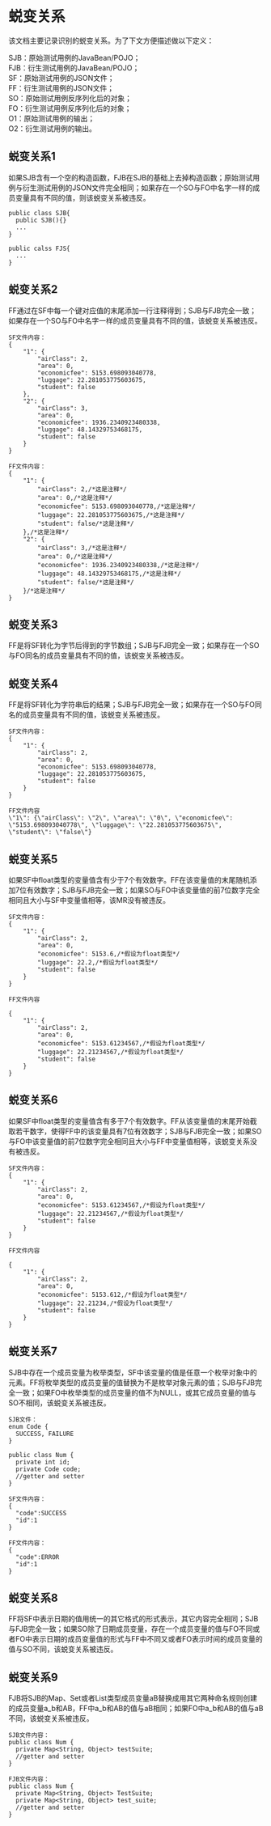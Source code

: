 # 蜕变关系

该文档主要记录识别的蜕变关系。为了下文方便描述做以下定义：

SJB：原始测试用例的JavaBean/POJO；  
FJB：衍生测试用例的JavaBean/POJO；  
SF：原始测试用例的JSON文件；  
FF：衍生测试用例的JSON文件；  
SO：原始测试用例反序列化后的对象；  
FO：衍生测试用例反序列化后的对象；  
O1：原始测试用例的输出；  
O2：衍生测试用例的输出。  

## 蜕变关系1

如果SJB含有一个空的构造函数，FJB在SJB的基础上去掉构造函数；原始测试用例与衍生测试用例的JSON文件完全相同；如果存在一个SO与FO中名字一样的成员变量具有不同的值，则该蜕变关系被违反。

```
public class SJB{
  public SJB(){}
  ...
}

public calss FJS{
  ...
}
```

## 蜕变关系2

FF通过在SF中每一个键对应值的末尾添加一行注释得到；SJB与FJB完全一致；如果存在一个SO与FO中名字一样的成员变量具有不同的值，该蜕变关系被违反。
```
SF文件内容：
{
	"1": {
		"airClass": 2,
		"area": 0,
		"economicfee": 5153.698093040778,
		"luggage": 22.281053775603675,
		"student": false
	},
	"2": {
		"airClass": 3,
		"area": 0,
		"economicfee": 1936.2340923480338,
		"luggage": 48.14329753468175,
		"student": false
	}
}

FF文件内容：
{
	"1": {
		"airClass": 2,/*这是注释*/
		"area": 0,/*这是注释*/
		"economicfee": 5153.698093040778,/*这是注释*/
		"luggage": 22.281053775603675,/*这是注释*/
		"student": false/*这是注释*/
	},/*这是注释*/
	"2": {
		"airClass": 3,/*这是注释*/
		"area": 0,/*这是注释*/
		"economicfee": 1936.2340923480338,/*这是注释*/
		"luggage": 48.14329753468175,/*这是注释*/
		"student": false/*这是注释*/
	}/*这是注释*/
}

```

## 蜕变关系3

FF是将SF转化为字节后得到的字节数组；SJB与FJB完全一致；如果存在一个SO与FO同名的成员变量具有不同的值，该蜕变关系被违反。

## 蜕变关系4

FF是将SF转化为字符串后的结果；SJB与FJB完全一致；如果存在一个SO与FO同名的成员变量具有不同的值，该蜕变关系被违反。

```
SF文件内容：
{
	"1": {
		"airClass": 2,
		"area": 0,
		"economicfee": 5153.698093040778,
		"luggage": 22.281053775603675,
		"student": false
	}
}

FF文件内容
\"1\": {\"airClass\": \"2\", \"area\": \"0\", \"economicfee\": \"5153.698093040778\", \"luggage\": \"22.281053775603675\", \"student\": \"false\"}

```

## 蜕变关系5

如果SF中float类型的变量值含有少于7个有效数字。FF在该变量值的末尾随机添加7位有效数字；SJB与FJB完全一致；如果SO与FO中该变量值的前7位数字完全相同且大小与SF中变量值相等，该MR没有被违反。

```
SF文件内容：
{
	"1": {
		"airClass": 2,
		"area": 0,
		"economicfee": 5153.6,/*假设为float类型*/
		"luggage": 22.2,/*假设为float类型*/
		"student": false
	}
}

FF文件内容

{
	"1": {
		"airClass": 2,
		"area": 0,
		"economicfee": 5153.61234567,/*假设为float类型*/
		"luggage": 22.21234567,/*假设为float类型*/
		"student": false
	}
}
```

## 蜕变关系6

如果SF中float类型的变量值含有多于7个有效数字。FF从该变量值的末尾开始截取若干数字，使得FF中的该变量具有7位有效数字；SJB与FJB完全一致；如果SO与FO中该变量值的前7位数字完全相同且大小与FF中变量值相等，该蜕变关系没有被违反。

```
SF文件内容：
{
	"1": {
		"airClass": 2,
		"area": 0,
        "economicfee": 5153.61234567,/*假设为float类型*/
        "luggage": 22.21234567,/*假设为float类型*/
		"student": false
	}
}

FF文件内容

{
	"1": {
		"airClass": 2,
		"area": 0,
		"economicfee": 5153.612,/*假设为float类型*/
		"luggage": 22.21234,/*假设为float类型*/
		"student": false
	}
}
```

## 蜕变关系7

SJB中存在一个成员变量为枚举类型，SF中该变量的值是任意一个枚举对象中的元素。FF将枚举类型的成员变量的值替换为不是枚举对象元素的值；SJB与FJB完全一致；如果FO中枚举类型的成员变量的值不为NULL，或其它成员变量的值与SO不相同，该蜕变关系被违反。


```
SJB文件：
enum Code {
  SUCCESS, FAILURE
}

public class Num {
  private int id;
  private Code code;
  //getter and setter
}

SF文件内容：
{
  "code":SUCCESS
  "id":1
}

FF文件内容：
{
  "code":ERROR
  "id":1
}

```

## 蜕变关系8

FF将SF中表示日期的值用统一的其它格式的形式表示，其它内容完全相同；SJB与FJB完全一致；如果SO除了日期成员变量，存在一个成员变量的值与FO不同或者FO中表示日期的成员变量值的形式与FF中不同又或者FO表示时间的成员变量的值与SO不同，该蜕变关系被违反。


## 蜕变关系9

FJB将SJB的Map、Set或者List类型成员变量aB替换成用其它两种命名规则创建的成员变量a_b和AB，FF中a_b和AB的值与aB相同；如果FO中a_b和AB的值与aB不同，该蜕变关系被违反。

```
SJB文件内容：
public class Num {
  private Map<String, Object> testSuite;
  //getter and setter
}

FJB文件内容：
public class Num {
  private Map<String, Object> TestSuite;
  private Map<String, Object> test_suite;
  //getter and setter
}
```
